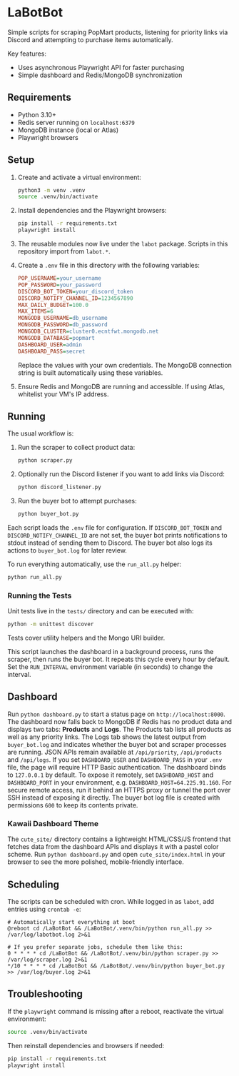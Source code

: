 # LaBotBot

Simple scripts for scraping PopMart products, listening for priority links via Discord and attempting to purchase items automatically.

Key features:
- Uses asynchronous Playwright API for faster purchasing
- Simple dashboard and Redis/MongoDB synchronization

## Requirements

- Python 3.10+
- Redis server running on `localhost:6379`
- MongoDB instance (local or Atlas)
- Playwright browsers

## Setup

1. Create and activate a virtual environment:
   ```bash
   python3 -m venv .venv
   source .venv/bin/activate
   ```
2. Install dependencies and the Playwright browsers:
   ```bash
   pip install -r requirements.txt
   playwright install
   ```
3. The reusable modules now live under the `labot` package. Scripts in this
   repository import from `labot.*`.

4. Create a `.env` file in this directory with the following variables:
   ```ini
   POP_USERNAME=your_username
   POP_PASSWORD=your_password
   DISCORD_BOT_TOKEN=your_discord_token
   DISCORD_NOTIFY_CHANNEL_ID=1234567890
   MAX_DAILY_BUDGET=100.0
   MAX_ITEMS=6
   MONGODB_USERNAME=db_username
   MONGODB_PASSWORD=db_password
   MONGODB_CLUSTER=cluster0.ecntfwt.mongodb.net
   MONGODB_DATABASE=popmart
   DASHBOARD_USER=admin
   DASHBOARD_PASS=secret
   ```
   Replace the values with your own credentials. The MongoDB connection string is built automatically using these variables.
4. Ensure Redis and MongoDB are running and accessible. If using Atlas, whitelist your VM's IP address.

## Running

The usual workflow is:

1. Run the scraper to collect product data:
   ```bash
   python scraper.py
   ```
2. Optionally run the Discord listener if you want to add links via Discord:
   ```bash
   python discord_listener.py
   ```
3. Run the buyer bot to attempt purchases:
   ```bash
   python buyer_bot.py
   ```

Each script loads the `.env` file for configuration. If `DISCORD_BOT_TOKEN` and
`DISCORD_NOTIFY_CHANNEL_ID` are not set, the buyer bot prints notifications to
stdout instead of sending them to Discord.
The buyer bot also logs its actions to `buyer_bot.log` for later review.

To run everything automatically, use the `run_all.py` helper:

```bash
python run_all.py
```

### Running the Tests

Unit tests live in the `tests/` directory and can be executed with:

```bash
python -m unittest discover
```

Tests cover utility helpers and the Mongo URI builder.

This script launches the dashboard in a background process, runs the scraper,
then runs the buyer bot. It repeats this cycle every hour by default. Set the
`RUN_INTERVAL` environment variable (in seconds) to change the interval.
## Dashboard

Run `python dashboard.py` to start a status page on `http://localhost:8000`.
The dashboard now falls back to MongoDB if Redis has no product data and
displays two tabs: **Products** and **Logs**. The Products tab lists all
products as well as any priority links. The Logs tab shows the latest output
from `buyer_bot.log` and indicates whether the buyer bot and scraper processes
are running.
JSON APIs remain available at `/api/priority`, `/api/products` and `/api/logs`.
If you set `DASHBOARD_USER` and `DASHBOARD_PASS` in your `.env` file, the page
will require HTTP Basic authentication. The dashboard binds to `127.0.0.1` by
default. To expose it remotely, set `DASHBOARD_HOST` and `DASHBOARD_PORT` in
your environment, e.g. `DASHBOARD_HOST=64.225.91.160`. For secure remote
access, run it behind an HTTPS proxy or tunnel the port over SSH instead of
exposing it directly. The buyer bot log file is created with permissions `600`
to keep its contents private.

### Kawaii Dashboard Theme

The `cute_site/` directory contains a lightweight HTML/CSS/JS frontend that
fetches data from the dashboard APIs and displays it with a pastel color scheme.
Run `python dashboard.py` and open `cute_site/index.html` in your browser to see
the more polished, mobile‑friendly interface.
## Scheduling

The scripts can be scheduled with cron. While logged in as `labot`, add entries using `crontab -e`:

```cron
# Automatically start everything at boot
@reboot cd /LaBotBot && /LaBotBot/.venv/bin/python run_all.py >> /var/log/labotbot.log 2>&1

# If you prefer separate jobs, schedule them like this:
0 * * * * cd /LaBotBot && /LaBotBot/.venv/bin/python scraper.py >> /var/log/scraper.log 2>&1
*/10 * * * * cd /LaBotBot && /LaBotBot/.venv/bin/python buyer_bot.py >> /var/log/buyer.log 2>&1
```

## Troubleshooting

If the `playwright` command is missing after a reboot, reactivate the virtual
environment:

```bash
source .venv/bin/activate
```

Then reinstall dependencies and browsers if needed:

```bash
pip install -r requirements.txt
playwright install
```

